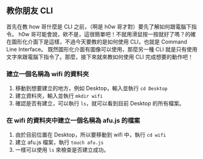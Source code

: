 ## 教你朋友 CLI

首先在教 how 哥什麼是 CLI 之前，（啊是 h0w 哥才對）要先了解如何跟電腦下指令。
h0w 哥可能會說，欸不是，這很簡單吧！不就用滑鼠按一按就好了嗎？的確在圖形化介面下是這樣，不過今天要教的是如何使用 CLI，也就是 Command Line Interface。
既然圖形化介面有圖像可以使用，那麼另一種 CLI 就是只有使用文字來跟電腦下指令了。那麼，接下來就來教如何使用 CLI 完成想要的動作吧！

### 建立一個名稱為 wifi 的資料夾
1. 移動到想要建立的地方，例如 Desktop，輸入並執行 `cd Desktop`
2. 建立資料夾，輸入並執行 `mkdir wifi`
3. 確認是否有建立，可以執行 `ls`，就可以看到目前 Desktop 的所有檔案。

### 在 wifi 的資料夾中建立一個名稱為 afu.js 的檔案
1. 由於目前位置在 Desktop，所以要移動到 wifi 中，執行 `cd wifi`
2. 建立 afu.js 檔案，執行 `touch afu.js`
3. 一樣可以使用 `ls` 來檢查是否建立成功。
